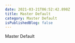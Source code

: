 ```yaml
---
date: 2021-03-21T06:52:42.898Z
title: Master Default
category: Master Default
isPublishedBlog: false
---
```

Master Default